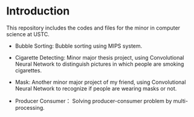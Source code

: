 # Introduction

This repository includes the codes and files for the minor in computer science at USTC.

* Bubble Sorting: Bubble sorting using MIPS system.

* Cigarette Detecting: Minor major thesis project, using Convolutional Neural Network to distinguish pictures in which people are smoking cigarettes.

* Mask: Another minor major project of my friend, using Convolutional Neural Network to recognize if people are wearing masks or not.

* Producer Consumer： Solving producer-consumer problem by multi-processing.
